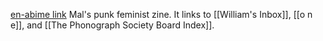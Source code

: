 [en-abime link](https://www.en-abime.com/our-power-our-rage)
Mal's punk feminist zine. It links to [[William's Inbox]], [[o n e]], and [[The Phonograph Society Board Index]].